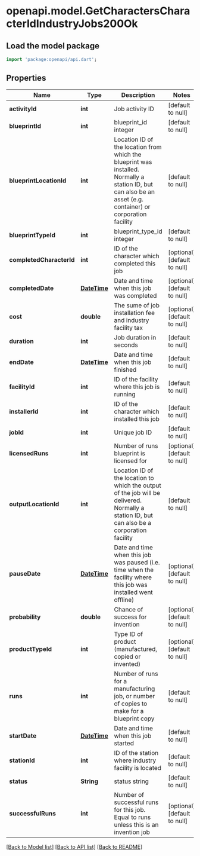 # openapi.model.GetCharactersCharacterIdIndustryJobs200Ok

## Load the model package
```dart
import 'package:openapi/api.dart';
```

## Properties
Name | Type | Description | Notes
------------ | ------------- | ------------- | -------------
**activityId** | **int** | Job activity ID | [default to null]
**blueprintId** | **int** | blueprint_id integer | [default to null]
**blueprintLocationId** | **int** | Location ID of the location from which the blueprint was installed. Normally a station ID, but can also be an asset (e.g. container) or corporation facility | [default to null]
**blueprintTypeId** | **int** | blueprint_type_id integer | [default to null]
**completedCharacterId** | **int** | ID of the character which completed this job | [optional] [default to null]
**completedDate** | [**DateTime**](DateTime.md) | Date and time when this job was completed | [optional] [default to null]
**cost** | **double** | The sume of job installation fee and industry facility tax | [optional] [default to null]
**duration** | **int** | Job duration in seconds | [default to null]
**endDate** | [**DateTime**](DateTime.md) | Date and time when this job finished | [default to null]
**facilityId** | **int** | ID of the facility where this job is running | [default to null]
**installerId** | **int** | ID of the character which installed this job | [default to null]
**jobId** | **int** | Unique job ID | [default to null]
**licensedRuns** | **int** | Number of runs blueprint is licensed for | [optional] [default to null]
**outputLocationId** | **int** | Location ID of the location to which the output of the job will be delivered. Normally a station ID, but can also be a corporation facility | [default to null]
**pauseDate** | [**DateTime**](DateTime.md) | Date and time when this job was paused (i.e. time when the facility where this job was installed went offline) | [optional] [default to null]
**probability** | **double** | Chance of success for invention | [optional] [default to null]
**productTypeId** | **int** | Type ID of product (manufactured, copied or invented) | [optional] [default to null]
**runs** | **int** | Number of runs for a manufacturing job, or number of copies to make for a blueprint copy | [default to null]
**startDate** | [**DateTime**](DateTime.md) | Date and time when this job started | [default to null]
**stationId** | **int** | ID of the station where industry facility is located | [default to null]
**status** | **String** | status string | [default to null]
**successfulRuns** | **int** | Number of successful runs for this job. Equal to runs unless this is an invention job | [optional] [default to null]

[[Back to Model list]](../README.md#documentation-for-models) [[Back to API list]](../README.md#documentation-for-api-endpoints) [[Back to README]](../README.md)


